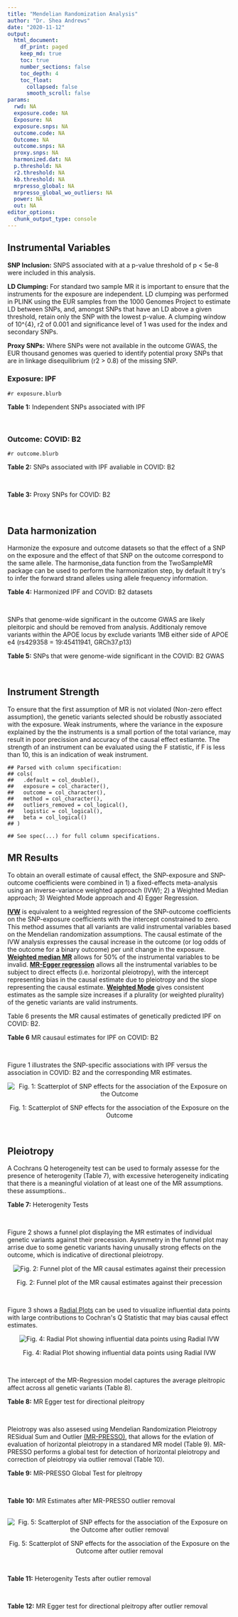 ```yaml
---
title: "Mendelian Randomization Analysis"
author: "Dr. Shea Andrews"
date: "2020-11-12"
output:
  html_document:
    df_print: paged
    keep_md: true
    toc: true
    number_sections: false
    toc_depth: 4
    toc_float:
      collapsed: false
      smooth_scroll: false
params:
  rwd: NA
  exposure.code: NA
  Exposure: NA
  exposure.snps: NA
  outcome.code: NA
  Outcome: NA
  outcome.snps: NA
  proxy.snps: NA
  harmonized.dat: NA
  p.threshold: NA
  r2.threshold: NA
  kb.threshold: NA
  mrpresso_global: NA
  mrpresso_global_wo_outliers: NA
  power: NA
  out: NA
editor_options:
  chunk_output_type: console
---
```







## Instrumental Variables
**SNP Inclusion:** SNPS associated with at a p-value threshold of p < 5e-8 were included in this analysis.
<br>

**LD Clumping:** For standard two sample MR it is important to ensure that the instruments for the exposure are independent. LD clumping was performed in PLINK using the EUR samples from the 1000 Genomes Project to estimate LD between SNPs, and, amongst SNPs that have an LD above a given threshold, retain only the SNP with the lowest p-value. A clumping window of 10^{4}, r2 of 0.001 and significance level of 1 was used for the index and secondary SNPs.
<br>

**Proxy SNPs:** Where SNPs were not available in the outcome GWAS, the EUR thousand genomes was queried to identify potential proxy SNPs that are in linkage disequilibrium (r2 > 0.8) of the missing SNP.
<br>

### Exposure: IPF
`#r exposure.blurb`
<br>

**Table 1:** Independent SNPs associated with IPF
<div data-pagedtable="false">
  <script data-pagedtable-source type="application/json">
{"columns":[{"label":["SNP"],"name":[1],"type":["chr"],"align":["left"]},{"label":["CHROM"],"name":[2],"type":["dbl"],"align":["right"]},{"label":["POS"],"name":[3],"type":["dbl"],"align":["right"]},{"label":["REF"],"name":[4],"type":["chr"],"align":["left"]},{"label":["ALT"],"name":[5],"type":["chr"],"align":["left"]},{"label":["AF"],"name":[6],"type":["dbl"],"align":["right"]},{"label":["BETA"],"name":[7],"type":["dbl"],"align":["right"]},{"label":["SE"],"name":[8],"type":["dbl"],"align":["right"]},{"label":["Z"],"name":[9],"type":["dbl"],"align":["right"]},{"label":["P"],"name":[10],"type":["dbl"],"align":["right"]},{"label":["N"],"name":[11],"type":["dbl"],"align":["right"]},{"label":["TRAIT"],"name":[12],"type":["chr"],"align":["left"]}],"data":[{"1":"rs78238620","2":"3","3":"44902386","4":"T","5":"A","6":"0.053459","7":"0.4593835","8":"0.07390969","9":"6.215471","10":"5.117086e-10","11":"11259","12":"Idiopathic_Pulmonary_Fibrosis"},{"1":"rs12696304","2":"3","3":"169481271","4":"C","5":"G","6":"0.278854","7":"0.2668156","8":"0.03717319","9":"7.177635","10":"7.092778e-13","11":"11259","12":"Idiopathic_Pulmonary_Fibrosis"},{"1":"rs2013701","2":"4","3":"89885086","4":"G","5":"T","6":"0.487438","7":"-0.2424697","8":"0.03330002","9":"-7.281368","10":"3.304528e-13","11":"11259","12":"Idiopathic_Pulmonary_Fibrosis"},{"1":"rs7725218","2":"5","3":"1282414","4":"G","5":"A","6":"0.323107","7":"-0.3293240","8":"0.03544862","9":"-9.290180","10":"1.540283e-20","11":"11259","12":"Idiopathic_Pulmonary_Fibrosis"},{"1":"rs2076295","2":"6","3":"7563232","4":"T","5":"G","6":"0.468835","7":"0.3799705","8":"0.03322854","9":"11.435066","10":"2.793256e-30","11":"11259","12":"Idiopathic_Pulmonary_Fibrosis"},{"1":"rs12699415","2":"7","3":"1909479","4":"A","5":"G","6":"0.580176","7":"-0.2440172","8":"0.03400225","9":"-7.176502","10":"7.151760e-13","11":"11259","12":"Idiopathic_Pulmonary_Fibrosis"},{"1":"rs2897075","2":"7","3":"99630342","4":"C","5":"T","6":"0.391410","7":"0.2585521","8":"0.03404714","9":"7.593945","10":"3.103096e-14","11":"11259","12":"Idiopathic_Pulmonary_Fibrosis"},{"1":"rs28513081","2":"8","3":"120934126","4":"A","5":"G","6":"0.427310","7":"-0.2034907","8":"0.03346963","9":"-6.079862","10":"1.202864e-09","11":"11259","12":"Idiopathic_Pulmonary_Fibrosis"},{"1":"rs35705950","2":"11","3":"1241221","4":"G","5":"T","6":"0.140904","7":"1.5773608","8":"0.05180105","9":"30.450365","10":"1.184630e-203","11":"11259","12":"Idiopathic_Pulmonary_Fibrosis"},{"1":"rs9577395","2":"13","3":"113534984","4":"C","5":"G","6":"0.207732","7":"-0.2642992","8":"0.04115030","9":"-6.422778","10":"1.338099e-10","11":"11259","12":"Idiopathic_Pulmonary_Fibrosis"},{"1":"rs59424629","2":"15","3":"40720542","4":"G","5":"T","6":"0.538260","7":"0.2678313","8":"0.03320740","9":"8.065411","10":"7.298965e-16","11":"11259","12":"Idiopathic_Pulmonary_Fibrosis"},{"1":"rs62023891","2":"15","3":"86097216","4":"G","5":"A","6":"0.300615","7":"0.2356498","8":"0.03664299","9":"6.430965","10":"1.267962e-10","11":"11259","12":"Idiopathic_Pulmonary_Fibrosis"},{"1":"rs17652520","2":"17","3":"44098967","4":"G","5":"A","6":"0.214766","7":"-0.3286135","8":"0.04066747","9":"-8.080502","10":"6.450078e-16","11":"11259","12":"Idiopathic_Pulmonary_Fibrosis"},{"1":"rs12610495","2":"19","3":"4717672","4":"A","5":"G","6":"0.305555","7":"0.2722340","8":"0.03899250","9":"6.981701","10":"2.916276e-12","11":"11259","12":"Idiopathic_Pulmonary_Fibrosis"},{"1":"rs41308092","2":"20","3":"62324391","4":"G","5":"A","6":"0.019674","7":"0.7503587","8":"0.12196998","9":"6.151995","10":"7.651443e-10","11":"11259","12":"Idiopathic_Pulmonary_Fibrosis"}],"options":{"columns":{"min":{},"max":[10]},"rows":{"min":[10],"max":[10]},"pages":{}}}
  </script>
</div>
<br>

### Outcome: COVID: B2
`#r outcome.blurb`
<br>

**Table 2:** SNPs associated with IPF avaliable in COVID: B2
<div data-pagedtable="false">
  <script data-pagedtable-source type="application/json">
{"columns":[{"label":["SNP"],"name":[1],"type":["chr"],"align":["left"]},{"label":["CHROM"],"name":[2],"type":["dbl"],"align":["right"]},{"label":["POS"],"name":[3],"type":["dbl"],"align":["right"]},{"label":["REF"],"name":[4],"type":["chr"],"align":["left"]},{"label":["ALT"],"name":[5],"type":["chr"],"align":["left"]},{"label":["AF"],"name":[6],"type":["dbl"],"align":["right"]},{"label":["BETA"],"name":[7],"type":["dbl"],"align":["right"]},{"label":["SE"],"name":[8],"type":["dbl"],"align":["right"]},{"label":["Z"],"name":[9],"type":["dbl"],"align":["right"]},{"label":["P"],"name":[10],"type":["dbl"],"align":["right"]},{"label":["N"],"name":[11],"type":["dbl"],"align":["right"]},{"label":["TRAIT"],"name":[12],"type":["chr"],"align":["left"]}],"data":[{"1":"rs78238620","2":"3","3":"44902386","4":"T","5":"A","6":"0.05113","7":"0.0860830","8":"0.050848","9":"1.69294761","10":"9.047e-02","11":"908494","12":"COVID:_hospitalized_vs._population__eur"},{"1":"rs12696304","2":"3","3":"169481271","4":"C","5":"G","6":"0.25940","7":"0.0299240","8":"0.026000","9":"1.15092308","10":"2.498e-01","11":"908494","12":"COVID:_hospitalized_vs._population__eur"},{"1":"rs2013701","2":"4","3":"89885086","4":"G","5":"T","6":"0.52480","7":"-0.0307060","8":"0.023123","9":"-1.32794188","10":"1.842e-01","11":"907881","12":"COVID:_hospitalized_vs._population__eur"},{"1":"rs7725218","2":"5","3":"1282414","4":"G","5":"A","6":"0.34740","7":"-0.0406890","8":"0.023980","9":"-1.69678899","10":"8.974e-02","11":"908494","12":"COVID:_hospitalized_vs._population__eur"},{"1":"rs2076295","2":"6","3":"7563232","4":"T","5":"G","6":"0.43730","7":"0.0368530","8":"0.029419","9":"1.25269384","10":"2.103e-01","11":"895822","12":"COVID:_hospitalized_vs._population__eur"},{"1":"rs12699415","2":"7","3":"1909479","4":"A","5":"G","6":"0.57590","7":"-0.0435210","8":"0.023406","9":"-1.85939503","10":"6.297e-02","11":"908494","12":"COVID:_hospitalized_vs._population__eur"},{"1":"rs2897075","2":"7","3":"99630342","4":"C","5":"T","6":"0.37790","7":"0.0998730","8":"0.025046","9":"3.98758285","10":"6.675e-05","11":"905265","12":"COVID:_hospitalized_vs._population__eur"},{"1":"rs28513081","2":"8","3":"120934126","4":"A","5":"G","6":"0.46090","7":"-0.0438690","8":"0.027630","9":"-1.58773073","10":"1.124e-01","11":"898438","12":"COVID:_hospitalized_vs._population__eur"},{"1":"rs35705950","2":"11","3":"1241221","4":"G","5":"T","6":"0.11210","7":"-0.1875500","8":"0.045510","9":"-4.12107229","10":"3.769e-05","11":"624027","12":"COVID:_hospitalized_vs._population__eur"},{"1":"rs9577395","2":"13","3":"113534984","4":"C","5":"G","6":"0.21990","7":"0.0801480","8":"0.027858","9":"2.87701917","10":"4.015e-03","11":"908494","12":"COVID:_hospitalized_vs._population__eur"},{"1":"rs59424629","2":"15","3":"40720542","4":"G","5":"T","6":"0.54680","7":"0.0150460","8":"0.023010","9":"0.65388961","10":"5.132e-01","11":"908494","12":"COVID:_hospitalized_vs._population__eur"},{"1":"rs62023891","2":"15","3":"86097216","4":"G","5":"A","6":"0.30050","7":"-0.0024681","8":"0.025741","9":"-0.09588206","10":"9.236e-01","11":"908494","12":"COVID:_hospitalized_vs._population__eur"},{"1":"rs17652520","2":"17","3":"44098967","4":"G","5":"A","6":"0.18050","7":"-0.1202400","8":"0.032867","9":"-3.65838075","10":"2.539e-04","11":"898438","12":"COVID:_hospitalized_vs._population__eur"},{"1":"rs12610495","2":"19","3":"4717672","4":"A","5":"G","6":"0.31460","7":"0.1750800","8":"0.032082","9":"5.45726576","10":"4.835e-08","11":"895822","12":"COVID:_hospitalized_vs._population__eur"},{"1":"rs41308092","2":"20","3":"62324391","4":"G","5":"A","6":"0.02773","7":"-0.1034900","8":"0.087846","9":"-1.17808437","10":"2.388e-01","11":"906360","12":"COVID:_hospitalized_vs._population__eur"}],"options":{"columns":{"min":{},"max":[10]},"rows":{"min":[10],"max":[10]},"pages":{}}}
  </script>
</div>
<br>

**Table 3:** Proxy SNPs for COVID: B2
<div data-pagedtable="false">
  <script data-pagedtable-source type="application/json">
{"columns":[{"label":["proxy.outcome"],"name":[1],"type":["lgl"],"align":["right"]},{"label":["target_snp"],"name":[2],"type":["lgl"],"align":["right"]},{"label":["proxy_snp"],"name":[3],"type":["lgl"],"align":["right"]},{"label":["ld.r2"],"name":[4],"type":["lgl"],"align":["right"]},{"label":["Dprime"],"name":[5],"type":["lgl"],"align":["right"]},{"label":["ref.proxy"],"name":[6],"type":["lgl"],"align":["right"]},{"label":["alt.proxy"],"name":[7],"type":["lgl"],"align":["right"]},{"label":["CHROM"],"name":[8],"type":["lgl"],"align":["right"]},{"label":["POS"],"name":[9],"type":["lgl"],"align":["right"]},{"label":["ALT.proxy"],"name":[10],"type":["lgl"],"align":["right"]},{"label":["REF.proxy"],"name":[11],"type":["lgl"],"align":["right"]},{"label":["AF"],"name":[12],"type":["lgl"],"align":["right"]},{"label":["BETA"],"name":[13],"type":["lgl"],"align":["right"]},{"label":["SE"],"name":[14],"type":["lgl"],"align":["right"]},{"label":["P"],"name":[15],"type":["lgl"],"align":["right"]},{"label":["N"],"name":[16],"type":["lgl"],"align":["right"]},{"label":["ref"],"name":[17],"type":["lgl"],"align":["right"]},{"label":["alt"],"name":[18],"type":["lgl"],"align":["right"]},{"label":["ALT"],"name":[19],"type":["lgl"],"align":["right"]},{"label":["REF"],"name":[20],"type":["lgl"],"align":["right"]},{"label":["PHASE"],"name":[21],"type":["lgl"],"align":["right"]}],"data":[{"1":"NA","2":"NA","3":"NA","4":"NA","5":"NA","6":"NA","7":"NA","8":"NA","9":"NA","10":"NA","11":"NA","12":"NA","13":"NA","14":"NA","15":"NA","16":"NA","17":"NA","18":"NA","19":"NA","20":"NA","21":"NA"}],"options":{"columns":{"min":{},"max":[10]},"rows":{"min":[10],"max":[10]},"pages":{}}}
  </script>
</div>
<br>

## Data harmonization
Harmonize the exposure and outcome datasets so that the effect of a SNP on the exposure and the effect of that SNP on the outcome correspond to the same allele. The harmonise_data function from the TwoSampleMR package can be used to perform the harmonization step, by default it try's to infer the forward strand alleles using allele frequency information.
<br>

**Table 4:** Harmonized IPF and COVID: B2 datasets
<div data-pagedtable="false">
  <script data-pagedtable-source type="application/json">
{"columns":[{"label":["SNP"],"name":[1],"type":["chr"],"align":["left"]},{"label":["effect_allele.exposure"],"name":[2],"type":["chr"],"align":["left"]},{"label":["other_allele.exposure"],"name":[3],"type":["chr"],"align":["left"]},{"label":["effect_allele.outcome"],"name":[4],"type":["chr"],"align":["left"]},{"label":["other_allele.outcome"],"name":[5],"type":["chr"],"align":["left"]},{"label":["beta.exposure"],"name":[6],"type":["dbl"],"align":["right"]},{"label":["beta.outcome"],"name":[7],"type":["dbl"],"align":["right"]},{"label":["eaf.exposure"],"name":[8],"type":["dbl"],"align":["right"]},{"label":["eaf.outcome"],"name":[9],"type":["dbl"],"align":["right"]},{"label":["remove"],"name":[10],"type":["lgl"],"align":["right"]},{"label":["palindromic"],"name":[11],"type":["lgl"],"align":["right"]},{"label":["ambiguous"],"name":[12],"type":["lgl"],"align":["right"]},{"label":["id.outcome"],"name":[13],"type":["chr"],"align":["left"]},{"label":["chr.outcome"],"name":[14],"type":["dbl"],"align":["right"]},{"label":["pos.outcome"],"name":[15],"type":["dbl"],"align":["right"]},{"label":["se.outcome"],"name":[16],"type":["dbl"],"align":["right"]},{"label":["z.outcome"],"name":[17],"type":["dbl"],"align":["right"]},{"label":["pval.outcome"],"name":[18],"type":["dbl"],"align":["right"]},{"label":["samplesize.outcome"],"name":[19],"type":["dbl"],"align":["right"]},{"label":["outcome"],"name":[20],"type":["chr"],"align":["left"]},{"label":["mr_keep.outcome"],"name":[21],"type":["lgl"],"align":["right"]},{"label":["pval_origin.outcome"],"name":[22],"type":["chr"],"align":["left"]},{"label":["chr.exposure"],"name":[23],"type":["dbl"],"align":["right"]},{"label":["pos.exposure"],"name":[24],"type":["dbl"],"align":["right"]},{"label":["se.exposure"],"name":[25],"type":["dbl"],"align":["right"]},{"label":["z.exposure"],"name":[26],"type":["dbl"],"align":["right"]},{"label":["pval.exposure"],"name":[27],"type":["dbl"],"align":["right"]},{"label":["samplesize.exposure"],"name":[28],"type":["dbl"],"align":["right"]},{"label":["exposure"],"name":[29],"type":["chr"],"align":["left"]},{"label":["mr_keep.exposure"],"name":[30],"type":["lgl"],"align":["right"]},{"label":["pval_origin.exposure"],"name":[31],"type":["chr"],"align":["left"]},{"label":["id.exposure"],"name":[32],"type":["chr"],"align":["left"]},{"label":["action"],"name":[33],"type":["dbl"],"align":["right"]},{"label":["mr_keep"],"name":[34],"type":["lgl"],"align":["right"]},{"label":["pt"],"name":[35],"type":["dbl"],"align":["right"]},{"label":["pleitropy_keep"],"name":[36],"type":["lgl"],"align":["right"]},{"label":["mrpresso_RSSobs"],"name":[37],"type":["dbl"],"align":["right"]},{"label":["mrpresso_pval"],"name":[38],"type":["chr"],"align":["left"]},{"label":["mrpresso_keep"],"name":[39],"type":["lgl"],"align":["right"]}],"data":[{"1":"rs12610495","2":"G","3":"A","4":"G","5":"A","6":"0.2722340","7":"0.1750800","8":"0.305555","9":"0.31460","10":"FALSE","11":"FALSE","12":"FALSE","13":"sLnOwY","14":"19","15":"4717672","16":"0.032082","17":"5.45726576","18":"4.835e-08","19":"895822","20":"covidhgi2020anaB2v4eur","21":"TRUE","22":"reported","23":"19","24":"4717672","25":"0.03899250","26":"6.981701","27":"2.916276e-12","28":"11259","29":"Allen2020ipf","30":"TRUE","31":"reported","32":"U7at2s","33":"2","34":"TRUE","35":"5e-08","36":"FALSE","37":"NA","38":"NA","39":"NA"},{"1":"rs12696304","2":"G","3":"C","4":"G","5":"C","6":"0.2668156","7":"0.0299240","8":"0.278854","9":"0.25940","10":"FALSE","11":"TRUE","12":"FALSE","13":"sLnOwY","14":"3","15":"169481271","16":"0.026000","17":"1.15092308","18":"2.498e-01","19":"908494","20":"covidhgi2020anaB2v4eur","21":"TRUE","22":"reported","23":"3","24":"169481271","25":"0.03717319","26":"7.177635","27":"7.092778e-13","28":"11259","29":"Allen2020ipf","30":"TRUE","31":"reported","32":"U7at2s","33":"2","34":"TRUE","35":"5e-08","36":"TRUE","37":"8.696884e-04","38":"1","39":"TRUE"},{"1":"rs12699415","2":"G","3":"A","4":"G","5":"A","6":"-0.2440172","7":"-0.0435210","8":"0.580176","9":"0.57590","10":"FALSE","11":"FALSE","12":"FALSE","13":"sLnOwY","14":"7","15":"1909479","16":"0.023406","17":"-1.85939503","18":"6.297e-02","19":"908494","20":"covidhgi2020anaB2v4eur","21":"TRUE","22":"reported","23":"7","24":"1909479","25":"0.03400225","26":"-7.176502","27":"7.151760e-13","28":"11259","29":"Allen2020ipf","30":"TRUE","31":"reported","32":"U7at2s","33":"2","34":"TRUE","35":"5e-08","36":"TRUE","37":"1.924073e-03","38":"0.8582","39":"TRUE"},{"1":"rs17652520","2":"A","3":"G","4":"A","5":"G","6":"-0.3286135","7":"-0.1202400","8":"0.214766","9":"0.18050","10":"FALSE","11":"FALSE","12":"FALSE","13":"sLnOwY","14":"17","15":"44098967","16":"0.032867","17":"-3.65838075","18":"2.539e-04","19":"898438","20":"covidhgi2020anaB2v4eur","21":"TRUE","22":"reported","23":"17","24":"44098967","25":"0.04066747","26":"-8.080502","27":"6.450078e-16","28":"11259","29":"Allen2020ipf","30":"TRUE","31":"reported","32":"U7at2s","33":"2","34":"TRUE","35":"5e-08","36":"TRUE","37":"1.511810e-02","38":"0.0056","39":"FALSE"},{"1":"rs2013701","2":"T","3":"G","4":"T","5":"G","6":"-0.2424697","7":"-0.0307060","8":"0.487438","9":"0.52480","10":"FALSE","11":"FALSE","12":"FALSE","13":"sLnOwY","14":"4","15":"89885086","16":"0.023123","17":"-1.32794188","18":"1.842e-01","19":"907881","20":"covidhgi2020anaB2v4eur","21":"TRUE","22":"reported","23":"4","24":"89885086","25":"0.03330002","26":"-7.281368","27":"3.304528e-13","28":"11259","29":"Allen2020ipf","30":"TRUE","31":"reported","32":"U7at2s","33":"2","34":"TRUE","35":"5e-08","36":"TRUE","37":"9.312698e-04","38":"1","39":"TRUE"},{"1":"rs2076295","2":"G","3":"T","4":"G","5":"T","6":"0.3799705","7":"0.0368530","8":"0.468835","9":"0.43730","10":"FALSE","11":"FALSE","12":"FALSE","13":"sLnOwY","14":"6","15":"7563232","16":"0.029419","17":"1.25269384","18":"2.103e-01","19":"895822","20":"covidhgi2020anaB2v4eur","21":"TRUE","22":"reported","23":"6","24":"7563232","25":"0.03322854","26":"11.435066","27":"2.793256e-30","28":"11259","29":"Allen2020ipf","30":"TRUE","31":"reported","32":"U7at2s","33":"2","34":"TRUE","35":"5e-08","36":"TRUE","37":"1.361667e-03","38":"1","39":"TRUE"},{"1":"rs28513081","2":"G","3":"A","4":"G","5":"A","6":"-0.2034907","7":"-0.0438690","8":"0.427310","9":"0.46090","10":"FALSE","11":"FALSE","12":"FALSE","13":"sLnOwY","14":"8","15":"120934126","16":"0.027630","17":"-1.58773073","18":"1.124e-01","19":"898438","20":"covidhgi2020anaB2v4eur","21":"TRUE","22":"reported","23":"8","24":"120934126","25":"0.03346963","26":"-6.079862","27":"1.202864e-09","28":"11259","29":"Allen2020ipf","30":"TRUE","31":"reported","32":"U7at2s","33":"2","34":"TRUE","35":"5e-08","36":"TRUE","37":"1.895350e-03","38":"1","39":"TRUE"},{"1":"rs2897075","2":"T","3":"C","4":"T","5":"C","6":"0.2585521","7":"0.0998730","8":"0.391410","9":"0.37790","10":"FALSE","11":"FALSE","12":"FALSE","13":"sLnOwY","14":"7","15":"99630342","16":"0.025046","17":"3.98758285","18":"6.675e-05","19":"905265","20":"covidhgi2020anaB2v4eur","21":"TRUE","22":"reported","23":"7","24":"99630342","25":"0.03404714","26":"7.593945","27":"3.103096e-14","28":"11259","29":"Allen2020ipf","30":"TRUE","31":"reported","32":"U7at2s","33":"2","34":"TRUE","35":"5e-08","36":"TRUE","37":"1.050419e-02","38":"<0.0014","39":"FALSE"},{"1":"rs35705950","2":"T","3":"G","4":"T","5":"G","6":"1.5773608","7":"-0.1875500","8":"0.140904","9":"0.11210","10":"FALSE","11":"FALSE","12":"FALSE","13":"sLnOwY","14":"11","15":"1241221","16":"0.045510","17":"-4.12107229","18":"3.769e-05","19":"624027","20":"covidhgi2020anaB2v4eur","21":"TRUE","22":"reported","23":"11","24":"1241221","25":"0.05180105","26":"30.450365","27":"1.000000e-200","28":"11259","29":"Allen2020ipf","30":"TRUE","31":"reported","32":"U7at2s","33":"2","34":"TRUE","35":"5e-08","36":"TRUE","37":"1.338460e-01","38":"0.0014","39":"FALSE"},{"1":"rs41308092","2":"A","3":"G","4":"A","5":"G","6":"0.7503587","7":"-0.1034900","8":"0.019674","9":"0.02773","10":"FALSE","11":"FALSE","12":"FALSE","13":"sLnOwY","14":"20","15":"62324391","16":"0.087846","17":"-1.17808437","18":"2.388e-01","19":"906360","20":"covidhgi2020anaB2v4eur","21":"TRUE","22":"reported","23":"20","24":"62324391","25":"0.12196998","26":"6.151995","27":"7.651443e-10","28":"11259","29":"Allen2020ipf","30":"TRUE","31":"reported","32":"U7at2s","33":"2","34":"TRUE","35":"5e-08","36":"TRUE","37":"1.235988e-02","38":"1","39":"TRUE"},{"1":"rs59424629","2":"T","3":"G","4":"T","5":"G","6":"0.2678313","7":"0.0150460","8":"0.538260","9":"0.54680","10":"FALSE","11":"FALSE","12":"FALSE","13":"sLnOwY","14":"15","15":"40720542","16":"0.023010","17":"0.65388961","18":"5.132e-01","19":"908494","20":"covidhgi2020anaB2v4eur","21":"TRUE","22":"reported","23":"15","24":"40720542","25":"0.03320740","26":"8.065411","27":"7.298965e-16","28":"11259","29":"Allen2020ipf","30":"TRUE","31":"reported","32":"U7at2s","33":"2","34":"TRUE","35":"5e-08","36":"TRUE","37":"2.002249e-04","38":"1","39":"TRUE"},{"1":"rs62023891","2":"A","3":"G","4":"A","5":"G","6":"0.2356498","7":"-0.0024681","8":"0.300615","9":"0.30050","10":"FALSE","11":"FALSE","12":"FALSE","13":"sLnOwY","14":"15","15":"86097216","16":"0.025741","17":"-0.09588206","18":"9.236e-01","19":"908494","20":"covidhgi2020anaB2v4eur","21":"TRUE","22":"reported","23":"15","24":"86097216","25":"0.03664299","26":"6.430965","27":"1.267962e-10","28":"11259","29":"Allen2020ipf","30":"TRUE","31":"reported","32":"U7at2s","33":"2","34":"TRUE","35":"5e-08","36":"TRUE","37":"1.626948e-05","38":"1","39":"TRUE"},{"1":"rs7725218","2":"A","3":"G","4":"A","5":"G","6":"-0.3293240","7":"-0.0406890","8":"0.323107","9":"0.34740","10":"FALSE","11":"FALSE","12":"FALSE","13":"sLnOwY","14":"5","15":"1282414","16":"0.023980","17":"-1.69678899","18":"8.974e-02","19":"908494","20":"covidhgi2020anaB2v4eur","21":"TRUE","22":"reported","23":"5","24":"1282414","25":"0.03544862","26":"-9.290180","27":"1.540283e-20","28":"11259","29":"Allen2020ipf","30":"TRUE","31":"reported","32":"U7at2s","33":"2","34":"TRUE","35":"5e-08","36":"TRUE","37":"1.739008e-03","38":"1","39":"TRUE"},{"1":"rs78238620","2":"A","3":"T","4":"A","5":"T","6":"0.4593835","7":"0.0860830","8":"0.053459","9":"0.05113","10":"FALSE","11":"TRUE","12":"FALSE","13":"sLnOwY","14":"3","15":"44902386","16":"0.050848","17":"1.69294761","18":"9.047e-02","19":"908494","20":"covidhgi2020anaB2v4eur","21":"TRUE","22":"reported","23":"3","24":"44902386","25":"0.07390969","26":"6.215471","27":"5.117086e-10","28":"11259","29":"Allen2020ipf","30":"TRUE","31":"reported","32":"U7at2s","33":"2","34":"TRUE","35":"5e-08","36":"TRUE","37":"7.392177e-03","38":"1","39":"TRUE"},{"1":"rs9577395","2":"G","3":"C","4":"G","5":"C","6":"-0.2642992","7":"0.0801480","8":"0.207732","9":"0.21990","10":"FALSE","11":"TRUE","12":"FALSE","13":"sLnOwY","14":"13","15":"113534984","16":"0.027858","17":"2.87701917","18":"4.015e-03","19":"908494","20":"covidhgi2020anaB2v4eur","21":"TRUE","22":"reported","23":"13","24":"113534984","25":"0.04115030","26":"-6.422778","27":"1.338099e-10","28":"11259","29":"Allen2020ipf","30":"TRUE","31":"reported","32":"U7at2s","33":"2","34":"TRUE","35":"5e-08","36":"TRUE","37":"7.171371e-03","38":"0.063","39":"TRUE"}],"options":{"columns":{"min":{},"max":[10]},"rows":{"min":[10],"max":[10]},"pages":{}}}
  </script>
</div>
<br>

SNPs that genome-wide significant in the outcome GWAS are likely pleitorpic and should be removed from analysis. Additionaly remove variants within the APOE locus by exclude variants 1MB either side of APOE e4 (rs429358 = 19:45411941, GRCh37.p13)
<br>


**Table 5:** SNPs that were genome-wide significant in the COVID: B2 GWAS
<div data-pagedtable="false">
  <script data-pagedtable-source type="application/json">
{"columns":[{"label":["SNP"],"name":[1],"type":["chr"],"align":["left"]},{"label":["chr.outcome"],"name":[2],"type":["dbl"],"align":["right"]},{"label":["pos.outcome"],"name":[3],"type":["dbl"],"align":["right"]},{"label":["pval.exposure"],"name":[4],"type":["dbl"],"align":["right"]},{"label":["pval.outcome"],"name":[5],"type":["dbl"],"align":["right"]}],"data":[{"1":"rs12610495","2":"19","3":"4717672","4":"2.916276e-12","5":"4.835e-08"}],"options":{"columns":{"min":{},"max":[10]},"rows":{"min":[10],"max":[10]},"pages":{}}}
  </script>
</div>
<br>


## Instrument Strength
To ensure that the first assumption of MR is not violated (Non-zero effect assumption), the genetic variants selected should be robustly associated with the exposure. Weak instruments, where the variance in the exposure explained by the the instruments is a small portion of the total variance, may result in poor precission and accuracy of the causal effect estiamte. The strength of an instrument can be evaluated using the F statistic, if F is less than 10, this is an indication of weak instrument.


```
## Parsed with column specification:
## cols(
##   .default = col_double(),
##   exposure = col_character(),
##   outcome = col_character(),
##   method = col_character(),
##   outliers_removed = col_logical(),
##   logistic = col_logical(),
##   beta = col_logical()
## )
```

```
## See spec(...) for full column specifications.
```

<div data-pagedtable="false">
  <script data-pagedtable-source type="application/json">
{"columns":[{"label":["outliers_removed"],"name":[1],"type":["lgl"],"align":["right"]},{"label":["pve.exposure"],"name":[2],"type":["dbl"],"align":["right"]},{"label":["F"],"name":[3],"type":["dbl"],"align":["right"]},{"label":["Alpha"],"name":[4],"type":["dbl"],"align":["right"]},{"label":["NCP"],"name":[5],"type":["dbl"],"align":["right"]},{"label":["Power"],"name":[6],"type":["dbl"],"align":["right"]}],"data":[{"1":"FALSE","2":"0.13874555","3":"129.38394","4":"0.05","5":"1.04594","6":"0.1757432"},{"1":"TRUE","2":"0.05599105","3":"60.64382","4":"0.05","5":"12.24183","6":"0.9380818"}],"options":{"columns":{"min":{},"max":[10]},"rows":{"min":[10],"max":[10]},"pages":{}}}
  </script>
</div>

##  MR Results
To obtain an overall estimate of causal effect, the SNP-exposure and SNP-outcome coefficients were combined in 1) a fixed-effects meta-analysis using an inverse-variance weighted approach (IVW); 2) a Weighted Median approach; 3) Weighted Mode approach and 4) Egger Regression.


[**IVW**](https://doi.org/10.1002/gepi.21758) is equivalent to a weighted regression of the SNP-outcome coefficients on the SNP-exposure coefficients with the intercept constrained to zero. This method assumes that all variants are valid instrumental variables based on the Mendelian randomization assumptions. The causal estimate of the IVW analysis expresses the causal increase in the outcome (or log odds of the outcome for a binary outcome) per unit change in the exposure. [**Weighted median MR**](https://doi.org/10.1002/gepi.21965) allows for 50% of the instrumental variables to be invalid. [**MR-Egger regression**](https://doi.org/10.1093/ije/dyw220) allows all the instrumental variables to be subject to direct effects (i.e. horizontal pleiotropy), with the intercept representing bias in the causal estimate due to pleiotropy and the slope representing the causal estimate. [**Weighted Mode**](https://doi.org/10.1093/ije/dyx102) gives consistent estimates as the sample size increases if a plurality (or weighted plurality) of the genetic variants are valid instruments.
<br>



Table 6 presents the MR causal estimates of genetically predicted IPF on COVID: B2.
<br>

**Table 6** MR causaul estimates for IPF on COVID: B2
<div data-pagedtable="false">
  <script data-pagedtable-source type="application/json">
{"columns":[{"label":["id.exposure"],"name":[1],"type":["chr"],"align":["left"]},{"label":["id.outcome"],"name":[2],"type":["chr"],"align":["left"]},{"label":["outcome"],"name":[3],"type":["fctr"],"align":["left"]},{"label":["exposure"],"name":[4],"type":["fctr"],"align":["left"]},{"label":["method"],"name":[5],"type":["fctr"],"align":["left"]},{"label":["nsnp"],"name":[6],"type":["int"],"align":["right"]},{"label":["b"],"name":[7],"type":["dbl"],"align":["right"]},{"label":["se"],"name":[8],"type":["dbl"],"align":["right"]},{"label":["pval"],"name":[9],"type":["dbl"],"align":["right"]}],"data":[{"1":"U7at2s","2":"sLnOwY","3":"covidhgi2020anaB2v4eur","4":"Allen2020ipf","5":"Inverse variance weighted (fixed effects)","6":"14","7":"0.006092492","8":"0.01959154","9":"0.755819171"},{"1":"U7at2s","2":"sLnOwY","3":"covidhgi2020anaB2v4eur","4":"Allen2020ipf","5":"Weighted median","6":"14","7":"-0.030973576","8":"0.04203216","9":"0.461182104"},{"1":"U7at2s","2":"sLnOwY","3":"covidhgi2020anaB2v4eur","4":"Allen2020ipf","5":"Weighted mode","6":"14","7":"-0.116596309","8":"0.03515606","9":"0.005567759"},{"1":"U7at2s","2":"sLnOwY","3":"covidhgi2020anaB2v4eur","4":"Allen2020ipf","5":"MR Egger","6":"14","7":"-0.153008737","8":"0.06171805","9":"0.029002841"}],"options":{"columns":{"min":{},"max":[10]},"rows":{"min":[10],"max":[10]},"pages":{}}}
  </script>
</div>
<br>

Figure 1 illustrates the SNP-specific associations with IPF versus the association in COVID: B2 and the corresponding MR estimates.
<br>

<div class="figure" style="text-align: center">
<img src="/sc/arion/projects/LOAD/shea/Projects/MRcovid/results/MRcovideur/Allen2020ipf/covidhgi2020anaB2v4eur/Allen2020ipf_5e-8_covidhgi2020anaB2v4eur_MR_Analaysis_files/figure-html/scatter_plot-1.png" alt="Fig. 1: Scatterplot of SNP effects for the association of the Exposure on the Outcome"  />
<p class="caption">Fig. 1: Scatterplot of SNP effects for the association of the Exposure on the Outcome</p>
</div>
<br>


## Pleiotropy
A Cochrans Q heterogeneity test can be used to formaly assesse for the presence of heterogenity (Table 7), with excessive heterogeneity indicating that there is a meaningful violation of at least one of the MR assumptions.
these assumptions..
<br>

**Table 7:** Heterogenity Tests
<div data-pagedtable="false">
  <script data-pagedtable-source type="application/json">
{"columns":[{"label":["id.exposure"],"name":[1],"type":["chr"],"align":["left"]},{"label":["id.outcome"],"name":[2],"type":["chr"],"align":["left"]},{"label":["outcome"],"name":[3],"type":["fctr"],"align":["left"]},{"label":["exposure"],"name":[4],"type":["fctr"],"align":["left"]},{"label":["method"],"name":[5],"type":["fctr"],"align":["left"]},{"label":["Q"],"name":[6],"type":["dbl"],"align":["right"]},{"label":["Q_df"],"name":[7],"type":["dbl"],"align":["right"]},{"label":["Q_pval"],"name":[8],"type":["dbl"],"align":["right"]}],"data":[{"1":"U7at2s","2":"sLnOwY","3":"covidhgi2020anaB2v4eur","4":"Allen2020ipf","5":"MR Egger","6":"39.68847","7":"12","8":"8.098992e-05"},{"1":"U7at2s","2":"sLnOwY","3":"covidhgi2020anaB2v4eur","4":"Allen2020ipf","5":"Inverse variance weighted","6":"72.65368","7":"13","8":"2.596860e-10"}],"options":{"columns":{"min":{},"max":[10]},"rows":{"min":[10],"max":[10]},"pages":{}}}
  </script>
</div>
<br>

Figure 2 shows a funnel plot displaying the MR estimates of individual genetic variants against their precession. Aysmmetry in the funnel plot may arrise due to some genetic variants having unusally strong effects on the outcome, which is indicative of directional pleiotropy.
<br>

<div class="figure" style="text-align: center">
<img src="/sc/arion/projects/LOAD/shea/Projects/MRcovid/results/MRcovideur/Allen2020ipf/covidhgi2020anaB2v4eur/Allen2020ipf_5e-8_covidhgi2020anaB2v4eur_MR_Analaysis_files/figure-html/funnel_plot-1.png" alt="Fig. 2: Funnel plot of the MR causal estimates against their precession"  />
<p class="caption">Fig. 2: Funnel plot of the MR causal estimates against their precession</p>
</div>
<br>

Figure 3 shows a [Radial Plots](https://github.com/WSpiller/RadialMR) can be used to visualize influential data points with large contributions to Cochran's Q Statistic that may bias causal effect estimates.



<div class="figure" style="text-align: center">
<img src="/sc/arion/projects/LOAD/shea/Projects/MRcovid/results/MRcovideur/Allen2020ipf/covidhgi2020anaB2v4eur/Allen2020ipf_5e-8_covidhgi2020anaB2v4eur_MR_Analaysis_files/figure-html/Radial_Plot-1.png" alt="Fig. 4: Radial Plot showing influential data points using Radial IVW"  />
<p class="caption">Fig. 4: Radial Plot showing influential data points using Radial IVW</p>
</div>
<br>

The intercept of the MR-Regression model captures the average pleitropic affect across all genetic variants (Table 8).
<br>

**Table 8:** MR Egger test for directional pleitropy
<div data-pagedtable="false">
  <script data-pagedtable-source type="application/json">
{"columns":[{"label":["id.exposure"],"name":[1],"type":["chr"],"align":["left"]},{"label":["id.outcome"],"name":[2],"type":["chr"],"align":["left"]},{"label":["outcome"],"name":[3],"type":["fctr"],"align":["left"]},{"label":["exposure"],"name":[4],"type":["fctr"],"align":["left"]},{"label":["egger_intercept"],"name":[5],"type":["dbl"],"align":["right"]},{"label":["se"],"name":[6],"type":["dbl"],"align":["right"]},{"label":["pval"],"name":[7],"type":["dbl"],"align":["right"]}],"data":[{"1":"U7at2s","2":"sLnOwY","3":"covidhgi2020anaB2v4eur","4":"Allen2020ipf","5":"0.07500003","6":"0.0237561","7":"0.008265458"}],"options":{"columns":{"min":{},"max":[10]},"rows":{"min":[10],"max":[10]},"pages":{}}}
  </script>
</div>
<br>

Pleiotropy was also assesed using Mendelian Randomization Pleiotropy RESidual Sum and Outlier [(MR-PRESSO)](https://doi.org/10.1038/s41588-018-0099-7), that allows for the evlation of evaluation of horizontal pleiotropy in a standared MR model (Table 9). MR-PRESSO performs a global test for detection of horizontal pleiotropy and correction of pleiotropy via outlier removal (Table 10).
<br>

**Table 9:** MR-PRESSO Global Test for pleitropy
<div data-pagedtable="false">
  <script data-pagedtable-source type="application/json">
{"columns":[{"label":["id.exposure"],"name":[1],"type":["chr"],"align":["left"]},{"label":["id.outcome"],"name":[2],"type":["chr"],"align":["left"]},{"label":["outcome"],"name":[3],"type":["chr"],"align":["left"]},{"label":["exposure"],"name":[4],"type":["chr"],"align":["left"]},{"label":["pt"],"name":[5],"type":["dbl"],"align":["right"]},{"label":["outliers_removed"],"name":[6],"type":["lgl"],"align":["right"]},{"label":["n_outliers"],"name":[7],"type":["dbl"],"align":["right"]},{"label":["RSSobs"],"name":[8],"type":["dbl"],"align":["right"]},{"label":["pval"],"name":[9],"type":["chr"],"align":["left"]}],"data":[{"1":"U7at2s","2":"sLnOwY","3":"covidhgi2020anaB2v4eur","4":"Allen2020ipf","5":"5e-08","6":"FALSE","7":"3","8":"123.0885","9":"<1e-04"}],"options":{"columns":{"min":{},"max":[10]},"rows":{"min":[10],"max":[10]},"pages":{}}}
  </script>
</div>
<br>


**Table 10:** MR Estimates after MR-PRESSO outlier removal
<div data-pagedtable="false">
  <script data-pagedtable-source type="application/json">
{"columns":[{"label":["id.exposure"],"name":[1],"type":["chr"],"align":["left"]},{"label":["id.outcome"],"name":[2],"type":["chr"],"align":["left"]},{"label":["outcome"],"name":[3],"type":["fctr"],"align":["left"]},{"label":["exposure"],"name":[4],"type":["fctr"],"align":["left"]},{"label":["method"],"name":[5],"type":["fctr"],"align":["left"]},{"label":["nsnp"],"name":[6],"type":["int"],"align":["right"]},{"label":["b"],"name":[7],"type":["dbl"],"align":["right"]},{"label":["se"],"name":[8],"type":["dbl"],"align":["right"]},{"label":["pval"],"name":[9],"type":["dbl"],"align":["right"]}],"data":[{"1":"U7at2s","2":"sLnOwY","3":"covidhgi2020anaB2v4eur","4":"Allen2020ipf","5":"Inverse variance weighted (fixed effects)","6":"11","7":"0.067612345","8":"0.02889756","9":"0.019297933"},{"1":"U7at2s","2":"sLnOwY","3":"covidhgi2020anaB2v4eur","4":"Allen2020ipf","5":"Weighted median","6":"11","7":"0.111527133","8":"0.04122200","9":"0.006819655"},{"1":"U7at2s","2":"sLnOwY","3":"covidhgi2020anaB2v4eur","4":"Allen2020ipf","5":"Weighted mode","6":"11","7":"0.117762210","8":"0.04590706","9":"0.028119761"},{"1":"U7at2s","2":"sLnOwY","3":"covidhgi2020anaB2v4eur","4":"Allen2020ipf","5":"MR Egger","6":"11","7":"-0.006211005","8":"0.17663369","9":"0.972717150"}],"options":{"columns":{"min":{},"max":[10]},"rows":{"min":[10],"max":[10]},"pages":{}}}
  </script>
</div>
<br>

<div class="figure" style="text-align: center">
<img src="/sc/arion/projects/LOAD/shea/Projects/MRcovid/results/MRcovideur/Allen2020ipf/covidhgi2020anaB2v4eur/Allen2020ipf_5e-8_covidhgi2020anaB2v4eur_MR_Analaysis_files/figure-html/scatter_plot_outlier-1.png" alt="Fig. 5: Scatterplot of SNP effects for the association of the Exposure on the Outcome after outlier removal"  />
<p class="caption">Fig. 5: Scatterplot of SNP effects for the association of the Exposure on the Outcome after outlier removal</p>
</div>
<br>

**Table 11:** Heterogenity Tests after outlier removal
<div data-pagedtable="false">
  <script data-pagedtable-source type="application/json">
{"columns":[{"label":["id.exposure"],"name":[1],"type":["chr"],"align":["left"]},{"label":["id.outcome"],"name":[2],"type":["chr"],"align":["left"]},{"label":["outcome"],"name":[3],"type":["fctr"],"align":["left"]},{"label":["exposure"],"name":[4],"type":["fctr"],"align":["left"]},{"label":["method"],"name":[5],"type":["fctr"],"align":["left"]},{"label":["Q"],"name":[6],"type":["dbl"],"align":["right"]},{"label":["Q_df"],"name":[7],"type":["dbl"],"align":["right"]},{"label":["Q_pval"],"name":[8],"type":["dbl"],"align":["right"]}],"data":[{"1":"U7at2s","2":"sLnOwY","3":"covidhgi2020anaB2v4eur","4":"Allen2020ipf","5":"MR Egger","6":"20.58274","7":"9","8":"0.01463767"},{"1":"U7at2s","2":"sLnOwY","3":"covidhgi2020anaB2v4eur","4":"Allen2020ipf","5":"Inverse variance weighted","6":"21.00827","7":"10","8":"0.02103596"}],"options":{"columns":{"min":{},"max":[10]},"rows":{"min":[10],"max":[10]},"pages":{}}}
  </script>
</div>
<br>

**Table 12:** MR Egger test for directional pleitropy after outlier removal
<div data-pagedtable="false">
  <script data-pagedtable-source type="application/json">
{"columns":[{"label":["id.exposure"],"name":[1],"type":["chr"],"align":["left"]},{"label":["id.outcome"],"name":[2],"type":["chr"],"align":["left"]},{"label":["outcome"],"name":[3],"type":["fctr"],"align":["left"]},{"label":["exposure"],"name":[4],"type":["fctr"],"align":["left"]},{"label":["egger_intercept"],"name":[5],"type":["dbl"],"align":["right"]},{"label":["se"],"name":[6],"type":["dbl"],"align":["right"]},{"label":["pval"],"name":[7],"type":["dbl"],"align":["right"]}],"data":[{"1":"U7at2s","2":"sLnOwY","3":"covidhgi2020anaB2v4eur","4":"Allen2020ipf","5":"0.02183427","6":"0.05061769","7":"0.6763572"}],"options":{"columns":{"min":{},"max":[10]},"rows":{"min":[10],"max":[10]},"pages":{}}}
  </script>
</div>
<br>
